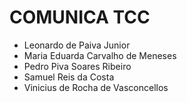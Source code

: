 # COMUNICA TCC
- Leonardo de Paiva Junior
- Maria Eduarda Carvalho de Meneses
- Pedro Piva Soares Ribeiro
- Samuel Reis da Costa
- Vinicius de Rocha de Vasconcellos


